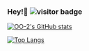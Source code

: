 ### Hey!👋 ![visitor badge](https://visitor-badge.glitch.me/badge?page_id=oo-2.visitor-badge&left_text=Views)

[![OO-2's GitHub stats](https://github-readme-stats.vercel.app/api?username=oo-2&count_private=true&show_icons=true&theme=dracula)](https://github.com/oo-2)

[![Top Langs](https://github-readme-stats.vercel.app/api/top-langs/?username=oo-2&layout=compact)](https://github.com/oo-2)
